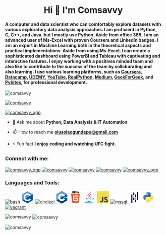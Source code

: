 <h1 align="center">Hi 👋 I'm Comsavvy</h1>
<h4>A computer and data scientist who can comfortably explore datasets with various exploratory data analysis approaches. I am proficient in Python, C, C++, and Java, but I mostly use Python. Aside from office 365, I am an advanced user of Ms-Excel with proven Coursera and LinkedIn badges. I am an expert in Machine Learning both in the theoretical aspects and practical implementations. Aside from using Ms-Excel, I can create a sophisticated dashboard using PowerBI and Tableau with captivating and interactive features. I enjoy working with a positives minded team and also like to contribute to the success of the team by collaborating and also learning. I use various learning platforms, such as <a href="https://coursera.org/">Coursera</a>, <a href="https://www.datacamp.com/">Datacamp</a>, <a href="https://www.udemy.com/">UDEMY</a>, <a href="https://www.youtube.com">YouTube</a>, <a href="https://realpython.com/">RealPython</a>, <a href="http://medium.com/">Medium</a>, <a href="https://www.geeksforgeeks.org/">GeekForGeek</a>, and <a href="https://www.codechalleng.es/bites/">Pybites</a>, for professional development.</h4>

<p align="left"> <img src="https://komarev.com/ghpvc/?username=comsavvy&label=Profile%20views&color=0e75b6&style=flat" alt="comsavvy" /> </p>

<p align="left"> <a href="https://github.com/ryo-ma/github-profile-trophy"><img src="https://github-profile-trophy.vercel.app/?username=comsavvy" alt="comsavvy" /></a> </p>

<p align="left"> <a href="https://twitter.com/comsavvy_ogp" target="blank"><img src="https://img.shields.io/twitter/follow/comsavvy_ogp?logo=twitter&style=for-the-badge" alt="comsavvy_ogp" /></a> </p>

- 💬 Ask me about **Python, Data Analysis & IT Automation**

- 📫 How to reach me **olusolaogundepo@gmail.com**

- ⚡ Fun fact **I enjoy coding and watching UFC fight.**

<h3 align="left">Connect with me:</h3>
<p align="left">
<a href="https://twitter.com/comsavvy_ogp" target="blank"><img align="center" src="https://raw.githubusercontent.com/rahuldkjain/github-profile-readme-generator/master/src/images/icons/Social/twitter.svg" alt="comsavvy_ogp" height="30" width="40" /></a>
<a href="https://linkedin.com/in/comsavvy" target="blank"><img align="center" src="https://raw.githubusercontent.com/rahuldkjain/github-profile-readme-generator/master/src/images/icons/Social/linked-in-alt.svg" alt="comsavvy" height="30" width="40" /></a>
<a href="https://fb.com/comsavvy" target="blank"><img align="center" src="https://raw.githubusercontent.com/rahuldkjain/github-profile-readme-generator/master/src/images/icons/Social/facebook.svg" alt="comsavvy" height="30" width="40" /></a>
<a href="https://instagram.com/comsavvy" target="blank"><img align="center" src="https://raw.githubusercontent.com/rahuldkjain/github-profile-readme-generator/master/src/images/icons/Social/instagram.svg" alt="comsavvy" height="30" width="40" /></a>
<a href="https://youtube.com/@comsavvy_ogp" target="blank"><img align="center" src="https://raw.githubusercontent.com/rahuldkjain/github-profile-readme-generator/master/src/images/icons/Social/youtube.svg" alt="comsavvy_ogp" height="30" width="40" /></a>
</p>

<h3 align="left">Languages and Tools:</h3>
<p align="left"> <a href="https://www.gnu.org/software/bash/" target="_blank" rel="noreferrer"> <img src="https://www.vectorlogo.zone/logos/gnu_bash/gnu_bash-icon.svg" alt="bash" width="40" height="40"/> </a> <a href="https://www.cprogramming.com/" target="_blank" rel="noreferrer"> <img src="https://raw.githubusercontent.com/devicons/devicon/master/icons/c/c-original.svg" alt="c" width="40" height="40"/> </a> <a href="https://circleci.com" target="_blank" rel="noreferrer"> <img src="https://www.vectorlogo.zone/logos/circleci/circleci-icon.svg" alt="circleci" width="40" height="40"/> </a> <a href="https://www.w3schools.com/cpp/" target="_blank" rel="noreferrer"> <img src="https://raw.githubusercontent.com/devicons/devicon/master/icons/cplusplus/cplusplus-original.svg" alt="cplusplus" width="40" height="40"/> </a> <a href="https://www.w3.org/html/" target="_blank" rel="noreferrer"> <img src="https://raw.githubusercontent.com/devicons/devicon/master/icons/html5/html5-original-wordmark.svg" alt="html5" width="40" height="40"/> </a> <a href="https://www.java.com" target="_blank" rel="noreferrer"> <img src="https://raw.githubusercontent.com/devicons/devicon/master/icons/java/java-original.svg" alt="java" width="40" height="40"/> </a> <a href="https://developer.mozilla.org/en-US/docs/Web/JavaScript" target="_blank" rel="noreferrer"> <img src="https://raw.githubusercontent.com/devicons/devicon/master/icons/javascript/javascript-original.svg" alt="javascript" width="40" height="40"/> </a> <a href="https://www.microsoft.com/en-us/sql-server" target="_blank" rel="noreferrer"> <img src="https://www.svgrepo.com/show/303229/microsoft-sql-server-logo.svg" alt="mssql" width="40" height="40"/> </a> <a href="https://pandas.pydata.org/" target="_blank" rel="noreferrer"> <img src="https://raw.githubusercontent.com/devicons/devicon/2ae2a900d2f041da66e950e4d48052658d850630/icons/pandas/pandas-original.svg" alt="pandas" width="40" height="40"/> </a> <a href="https://www.python.org" target="_blank" rel="noreferrer"> <img src="https://raw.githubusercontent.com/devicons/devicon/master/icons/python/python-original.svg" alt="python" width="40" height="40"/> </a> <a href="https://www.vagrantup.com/" target="_blank" rel="noreferrer"> <img src="https://www.vectorlogo.zone/logos/vagrantup/vagrantup-icon.svg" alt="vagrant" width="40" height="40"/> </a> </p>

<p><img align="left" src="https://github-readme-stats.vercel.app/api/top-langs?username=comsavvy&show_icons=true&locale=en&layout=compact" alt="comsavvy" /></p>

<p>&nbsp;<img align="center" src="https://github-readme-stats.vercel.app/api?username=comsavvy&show_icons=true&locale=en" alt="comsavvy" /></p>

<p><img align="center" src="https://github-readme-streak-stats.herokuapp.com/?user=comsavvy&" alt="comsavvy" /></p>
